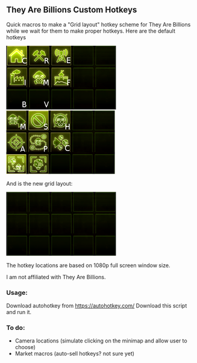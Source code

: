 ## They Are Billions Custom Hotkeys
Quick macros to make a "Grid layout" hotkey scheme for They Are Billions while we wait for them to make proper hotkeys.
Here are the default hotkeys

![default-CC](/default-CC.png)
![unit-hotkey](/unit-hotkey.png)

And is the new grid layout:

![default-blank](/default-blank.png)

The hotkey locations are based on 1080p full screen window size.


I am not affiliated with They Are Billions.

### Usage:
Download autohotkey from https://autohotkey.com/
Download this script and run it.

### To do:
- Camera locations (simulate clicking on the minimap and allow user to choose)
- Market macros (auto-sell hotkeys? not sure yet)
